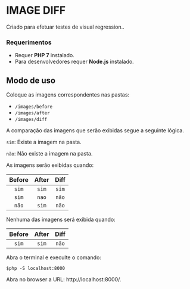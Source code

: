 # IMAGE DIFF

Criado para efetuar testes de visual regression..

### Requerimentos

- Requer **PHP 7** instalado.
- Para desenvolvedores requer **Node.js** instalado.

## Modo de uso

Coloque as imagens correspondentes nas pastas:
- `/images/before`
- `/images/after`
- `/images/diff`

A comparação das imagens que serão exibidas segue a seguinte lógica.

`sim`: Existe a imagem na pasta.

`não`: Não existe a imagem na pasta.

As imagens serão exibidas quando:

| Before | After | Diff  |
| :---:  | :---: | :---: |
| `sim`  | `sim` | `sim` |
| `sim`  | `nao` | `não` |
| `não`  | `sim` | `não` |

Nenhuma das imagens será exibida quando:

| Before | After | Diff  |
| :---:  | :---: | :---: |
| `sim`  | `sim` | `não` |

Abra o terminal e execulte o comando:

```
$php -S localhost:8000
```

Abra no browser a URL: http://localhost:8000/.

